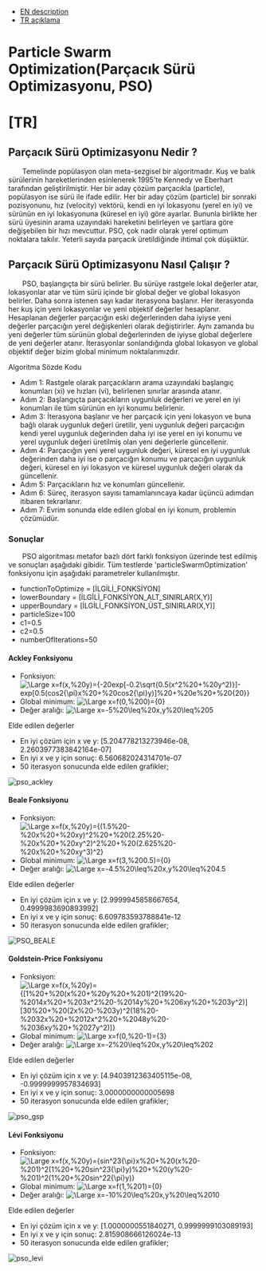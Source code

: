 - [EN description](#en)  
- [TR açıklama](#tr)

# Particle Swarm Optimization(Parçacık Sürü Optimizasyonu, PSO)

# [TR]

## Parçacık Sürü Optimizasyonu Nedir ?

&emsp;&emsp;Temelinde popülasyon olan meta-sezgisel bir algoritmadır. Kuş ve balık sürülerinin hareketlerinden esinlenerek 1995’te Kennedy ve Eberhart tarafından geliştirilmiştir. Her bir aday çözüm parçacıkla (particle), popülasyon ise sürü ile ifade edilir. Her bir aday çözüm (particle) bir sonraki pozisyonunu, hız (velocity) vektörü, kendi en iyi lokasyonu (yerel en iyi) ve sürünün en iyi lokasyonuna (küresel en iyi) göre ayarlar. Bununla birlikte her sürü üyesinin arama uzayındaki hareketini belirleyen ve şartlara göre değişebilen bir hızı mevcuttur. PSO, çok nadir olarak yerel optimum noktalara takılır. Yeterli sayıda parçacık üretildiğinde ihtimal çok düşüktür.
  
## Parçacık Sürü Optimizasyonu Nasıl Çalışır ? 

&emsp;&emsp;PSO, başlangıçta bir sürü belirler. Bu sürüye rastgele lokal değerler atar, lokasyonlar atar ve tüm sürü içinde bir global değer ve global lokasyon belirler. Daha sonra istenen sayı kadar iterasyona başlanır. Her iterasyonda her kuş için yeni lokasyonlar ve yeni objektif değerler hesaplanır. Hesaplanan değerler parçacığın eski değerlerinden daha iyiyse yeni değerler parçacığın yerel değişkenleri olarak değiştirirler. Aynı zamanda bu yeni değerler tüm sürünün global değerlerinden de iyiyse global değerlere de yeni değerler atanır. İterasyonlar sonlandığında global lokasyon ve global objektif değer bizim global minimum noktalarımızdır.

Algoritma Sözde Kodu

- Adım 1: Rastgele olarak parçacıkların arama uzayındaki başlangıç konumları (xi) ve hızları (vi), belirlenen sınırlar arasında atanır.
- Adım 2: Başlangıçta parçacıkların uygunluk değerleri ve yerel en iyi konumları ile tüm sürünün en iyi konumu belirlenir.
- Adım 3: İterasyona başlanır ve her parçacık için yeni lokasyon ve buna bağlı olarak uygunluk değeri üretilir, yeni uygunluk değeri parçacığın kendi yerel uygunluk değerinden daha iyi ise yerel en iyi konumu ve yerel uygunluk değeri üretilmiş olan yeni değerlerle güncellenir.
- Adım 4: Parçacığın yeni yerel uygunluk değeri, küresel en iyi uygunluk değerinden daha iyi ise o parçacığın konumu ve parçacığın uygunluk değeri, küresel en iyi lokasyon ve küresel uygunluk değeri olarak da güncellenir.
- Adım 5: Parçacıkların hız ve konumları güncellenir.
- Adım 6: Süreç, iterasyon sayısı tamamlanıncaya kadar üçüncü adımdan itibaren tekrarlanır.
- Adım 7: Evrim sonunda elde edilen global en iyi konum, problemin çözümüdür.


### Sonuçlar

&emsp;&emsp;PSO algoritması metafor bazlı dört farklı fonksiyon üzerinde test edilmiş ve sonuçları aşağıdaki gibidir. Tüm testlerde 'particleSwarmOptimization' fonksiyonu için aşağıdaki parametreler kullanılmıştır.

- functionToOptimize = [İLGİLİ_FONKSİYON]
- lowerBoundary = [İLGİLİ_FONKSİYON_ALT_SINIRLAR(X,Y)]
- upperBoundary = [İLGİLİ_FONKSİYON_ÜST_SINIRLAR(X,Y)]
- particleSize=100
- c1=0.5
- c2=0.5
- numberOfIterations=50

 #### Ackley Fonksiyonu
 
- Fonksiyon: ![\Large x=f(x,%20y)={-20exp[-0.2\sqrt{0.5(x^2%20+%20y^2)}]-exp[0.5(cos2{\pi}x%20+%20cos2{\pi}y)]%20+%20e%20+%20{20}}](https://latex.codecogs.com/svg.latex?\Large&space;f(x,%20y)={-20exp[-0.2\sqrt{0.5(x^2%20+%20y^2)}]-exp[0.5(cos2{\pi}x%20+%20cos2{\pi}y)]%20+%20e%20+%20{20}}) 
- Global minimum: ![\Large x=f(0,%200)={0}](https://latex.codecogs.com/svg.latex?\Large&space;f(0,%200)={0})
- Değer aralığı: ![\Large x=-5%20\leq%20x,y%20\leq%205](https://latex.codecogs.com/svg.latex?\Large&space;-5%20\leq%20x,y%20\leq%205)

Elde edilen değerler

- En iyi çözüm için x ve y: [5.204778213273946e-08, 2.2603977383842164e-07]
- En iyi x ve y için sonuç: 6.560682024314701e-07
- 50 iterasyon sonucunda elde edilen grafikler;

![pso_ackley](https://user-images.githubusercontent.com/51250249/108910026-56b5d200-7636-11eb-8211-89699a607a0c.png)

 #### Beale Fonksiyonu

- Fonksiyon: ![\Large x=f(x,%20y)={(1.5%20-%20x%20+%20xy)^2%20+%20(2.25%20-%20x%20+%20xy^2)^2%20+%20(2.625%20-%20x%20+%20xy^3)^2}](https://latex.codecogs.com/svg.latex?\Large&space;f(x,%20y)={(1.5%20-%20x%20+%20xy)^2%20+%20(2.25%20-%20x%20+%20xy^2)^2%20+%20(2.625%20-%20x%20+%20xy^3)^2}) 
- Global minimum: ![\Large x=f(3,%200.5)={0}](https://latex.codecogs.com/svg.latex?\Large&space;f(3,%20{0.5})={0})
- Değer aralığı: ![\Large x=-4.5%20\leq%20x,y%20\leq%204.5](https://latex.codecogs.com/svg.latex?\Large&space;-4.5%20\leq%20x,y%20\leq%204.5)

Elde edilen değerler

- En iyi çözüm için x ve y: [2.9999945858667654, 0.4999983690893992]
- En iyi x ve y için sonuç: 6.609783593788841e-12
- 50 iterasyon sonucunda elde edilen grafikler;

![PSO_BEALE](https://user-images.githubusercontent.com/51250249/108909942-4140a800-7636-11eb-86c7-3d44e73895dd.png)

 #### Goldstein-Price Fonksiyonu

- Fonksiyon: ![\Large x=f(x,%20y)={[1%20+%20(x%20+%20y%20+%201)^2(19%20-%2014x%20+%203x^2%20-%2014y%20+%206xy%20+%203y^2)][30%20+%20(2x%20-%203y)^2(18%20-%2032x%20+%2012x^2%20+%2048y%20-%2036xy%20+%2027y^2)]}](https://latex.codecogs.com/svg.latex?\Large&space;f(x,%20y)={[1%20+%20(x%20+%20y%20+%201)^2(19%20-%2014x%20+%203x^2%20-%2014y%20+%206xy%20+%203y^2)][30%20+%20(2x%20-%203y)^2(18%20-%2032x%20+%2012x^2%20+%2048y%20-%2036xy%20+%2027y^2)]}) 
- Global minimum: ![\Large x=f(0,%20-1)={3}](https://latex.codecogs.com/svg.latex?\Large&space;f(0,%20-1)={3})
- Değer aralığı: ![\Large x=-2%20\leq%20x,y%20\leq%202](https://latex.codecogs.com/svg.latex?\Large&space;-2%20\leq%20x,y%20\leq%202)

Elde edilen değerler

- En iyi çözüm için x ve y: [4.9403912363405115e-08, -0.9999999957834693]
- En iyi x ve y için sonuç: 3.0000000000005698
- 50 iterasyon sonucunda elde edilen grafikler;

![pso_gsp](https://user-images.githubusercontent.com/51250249/108909945-41d93e80-7636-11eb-83b4-e13a5e824014.png)


 #### Lévi Fonksiyonu

- Fonksiyon: ![\Large x=f(x,%20y)={sin^23{\pi}x%20+%20(x%20-%201)^2(1%20+%20sin^23{\pi}y)%20+%20(y%20-%201)^2(1%20+%20sin^22{\pi}y)}](https://latex.codecogs.com/svg.latex?\Large&space;f(x,%20y)={sin^23{\pi}x%20+%20(x%20-%201)^2(1%20+%20sin^23{\pi}y)%20+%20(y%20-%201)^2(1%20+%20sin^22{\pi}y)}) 
- Global minimum: ![\Large x=f(1,%201)={0}](https://latex.codecogs.com/svg.latex?\Large&space;f(1,%201)={0})
- Değer aralığı: ![\Large x=-10%20\leq%20x,y%20\leq%2010](https://latex.codecogs.com/svg.latex?\Large&space;-10%20\leq%20x,y%20\leq%2010)

Elde edilen değerler

- En iyi çözüm için x ve y: [1.0000000551840271, 0.9999999103089193]
- En iyi x ve y için sonuç: 2.815908666126024e-13
- 50 iterasyon sonucunda elde edilen grafikler;

![pso_levi](https://user-images.githubusercontent.com/51250249/108909946-4271d500-7636-11eb-9c91-a92f9963b013.png)
